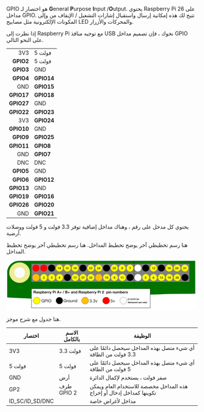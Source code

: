 GPIO هو اختصار لـ **G**eneral **P**urpose **I**nput /**O**utput. يحتوي Raspberry Pi على 26 مداخل GPIO. تتيح لك هذه إمكانية إرسال واستقبال إشارات التشغيل / الإيقاف من وإلى المكونات الإلكترونية مثل مصابيح LED والمحركات والأزرار.

إذا نظرت إلى Raspberry Pi مع توجيه منافذ USB نحوك ، فإن تصميم مداخل GPIO على النحو التالي.

|            |            |
| ----------:|:---------- |
|        3V3 | 5 فولت     |
|  **GPIO2** | 5 فولت     |
|  **GPIO3** | GND        |
|  **GPIO4** | **GPIO14** |
|        GND | **GPIO15** |
| **GPIO17** | **GPIO18** |
| **GPIO27** | GND        |
| **GPIO22** | **GPIO23** |
|        3V3 | **GPIO24** |
| **GPIO10** | GND        |
|  **GPIO9** | **GPIO25** |
| **GPIO11** | **GPIO8**  |
|        GND | **GPIO7**  |
|        DNC | DNC        |
|  **GPIO5** | GND        |
|  **GPIO6** | **GPIO12** |
| **GPIO13** | GND        |
| **GPIO19** | **GPIO16** |
| **GPIO26** | **GPIO20** |
|        GND | **GPIO21** |

يحتوي كل مدخل على رقم ، وهناك مداخل إضافية توفر 3.3 فولت و 5 فولت ووصلات أرضية.

هنا رسم تخطيطي آخر يوضح تخطيط المداخل. هنا رسم تخطيطي آخر يوضح تخطيط المداخل.

![pinout](images/pinout.png)

هنا جدول مع شرح موجز.

| اختصار                | الاسم بالكامل | الوظيفة                                                               |
| --------------------- | ------------- | --------------------------------------------------------------------- |
| 3V3                   | 3.3 فولت      | أي شيء متصل بهذه المداخل سيحصل دائمًا على 3.3 فولت من الطاقة          |
| 5 فولت                | 5 فولت        | أي شيء متصل بهذه المداخل سيحصل دائمًا على 5 فولت من الطاقة            |
| GND                   | أرض           | صفر فولت ، يستخدم لإكمال الدائرة                                      |
| GP2                   | طرف GPIO 2    | هذه المداخل مخصصة للاستخدام العام ويمكن تكوينها كمداخل إدخال أو إخراج |
| ID_SC/ID_SD/DNC |               | مداخل لأغراض خاصة                                                     |
